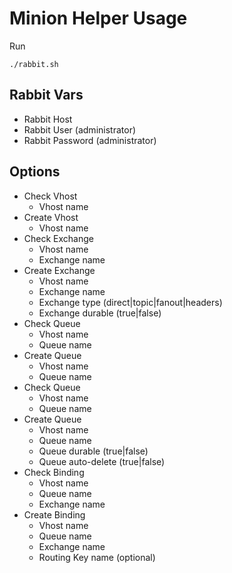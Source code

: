 # Minion Helper Usage

Run

```
./rabbit.sh
```

## Rabbit Vars

- Rabbit Host
- Rabbit User (administrator)
- Rabbit Password (administrator)

## Options

- Check Vhost
  - Vhost name
- Create Vhost
  - Vhost name
- Check Exchange
  - Vhost name
  - Exchange name
- Create Exchange
  - Vhost name
  - Exchange name
  - Exchange type (direct|topic|fanout|headers)
  - Exchange durable (true|false)
- Check Queue
  - Vhost name
  - Queue name
- Create Queue
  - Vhost name
  - Queue name
- Check Queue
  - Vhost name
  - Queue name
- Create Queue
  - Vhost name
  - Queue name
  - Queue durable (true|false)
  - Queue auto-delete (true|false)
- Check Binding
  - Vhost name
  - Queue name
  - Exchange name
- Create Binding
  - Vhost name
  - Queue name
  - Exchange name
  - Routing Key name (optional)